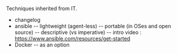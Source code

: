 Techniques inherited from IT.

- changelog
- ansible
-- lightweight (agent-less)
-- portable (in OSes and open source)
-- descriptive (vs imperative)
-- intro video : https://www.ansible.com/resources/get-started
- Docker
-- as an option
